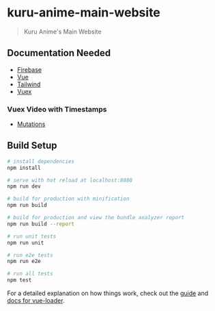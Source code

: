 # kuru-anime-main-website

> Kuru Anime's Main Website

## Documentation Needed
- [Firebase](https://firebase.google.com/docs/)
- [Vue](https://vuejs.org/v2/guide/)
- [Tailwind](https://tailwindcss.com/docs/)
- [Vuex](https://www.youtube.com/watch?v=ZSexhaiMKJE)

### Vuex Video with Timestamps
- [Mutations](https://www.youtube.com/watch?v=ZSexhaiMKJE&feature=youtu.be&t=1193)

## Build Setup

``` bash
# install dependencies
npm install

# serve with hot reload at localhost:8080
npm run dev

# build for production with minification
npm run build

# build for production and view the bundle analyzer report
npm run build --report

# run unit tests
npm run unit

# run e2e tests
npm run e2e

# run all tests
npm test
```

For a detailed explanation on how things work, check out the [guide](http://vuejs-templates.github.io/webpack/) and [docs for vue-loader](http://vuejs.github.io/vue-loader).
